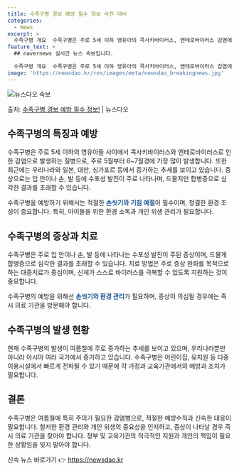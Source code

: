 ```yaml
---
title: 수족구병 경보 예방 필수 정보 사전 대비
categories:
  - News
excerpt: >
  수족구병 개요  수족구병은 주로 5세 이하 영유아의 콕사키바이러스, 엔테로바이러스 감염에 의해 발생하는 감염…
feature_text: >
  ## navernews 실시간 뉴스 속보입니다.

  수족구병 개요  수족구병은 주로 5세 이하 영유아의 콕사키바이러스, 엔테로바이러스 감염에 의해 발생하는 감염…
image: 'https://newsdao.kr/res/images/meta/newsdao_breakingnews.jpg'
---
```


![뉴스다오 속보](https://newsdao.kr/res/images/meta/newsdao_breakingnews.jpg)

<p>출처: <a href="https://newsdao.kr/4533" rel="dofollow">수족구병 경보 예방 필수 정보!</a> | 뉴스다오</p>

<h2 data-ke-size="size26">수족구병의 특징과 예방</h2>
수족구병은 주로 5세 이하의 영유아들 사이에서 콕사키바이러스와 엔테로바이러스로 인한 감염으로 발생하는 질병으로, 주로 5월부터 6~7월경에 가장 많이 발생합니다. 또한 최근에는 우리나라와 일본, 대만, 싱가포르 등에서 증가하는 추세를 보이고 있습니다. 증상으로는 입 안이나 손, 발 등에 수포성 발진이 주로 나타나며, 드물지만 합병증으로 심각한 결과를 초래할 수 있습니다. 

수족구병을 예방하기 위해서는 적절한 <b><span style="color: #1a5490;">손씻기와 기침 예절</span></b>이 필수이며, 청결한 환경 조성이 중요합니다. 특히, 아이들을 위한 환경 소독과 개인 위생 관리가 필요합니다.

<h2 data-ke-size="size26">수족구병의 증상과 치료</h2>
수족구병은 주로 입 안이나 손, 발 등에 나타나는 수포성 발진이 주된 증상이며, 드물게 합병증으로 심각한 결과를 초래할 수 있습니다. 치료 방법은 주로 증상 완화를 목적으로 하는 대증치료가 중심이며, 신체가 스스로 바이러스를 극복할 수 있도록 지원하는 것이 중요합니다.

수족구병의 예방을 위해선 <b><span style="color: #1a5490;">손씻기와 환경 관리</span></b>가 필요하며, 증상이 의심될 경우에는 즉시 의료 기관을 방문해야 합니다.

<h2 data-ke-size="size26">수족구병의 발생 현황</h2>
현재 수족구병의 발생이 여름철에 주로 증가하는 추세를 보이고 있으며, 우리나라뿐만 아니라 아시아 여러 국가에서 증가하고 있습니다. 수족구병은 어린이집, 유치원 등 다중이용시설에서 빠르게 전파될 수 있기 때문에 각 가정과 교육기관에서의 예방과 조치가 필요합니다.

<h2 data-ke-size="size26">결론</h2>
수족구병은 여름철에 특히 주의가 필요한 감염병으로, 적절한 예방수칙과 신속한 대응이 필요합니다. 철저한 환경 관리와 개인 위생의 중요성을 인지하고, 증상이 나타날 경우 즉시 의료 기관을 찾아야 합니다. 정부 및 교육기관의 적극적인 지원과 개인의 책임이 필요한 상황임을 잊지 말아야 합니다. 

신속 뉴스 바로가기 👉 <a href="https://newsdao.kr" rel="dofollow">https://newsdao.kr</a>


